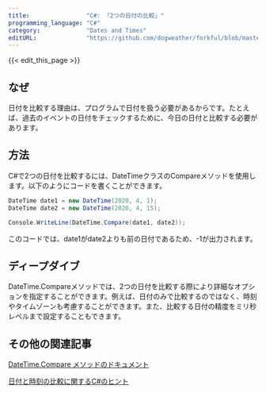 ```yaml
---
title:                "C#: 「2つの日付の比較」"
programming_language: "C#"
category:             "Dates and Times"
editURL:              "https://github.com/dogweather/forkful/blob/master/content/ja/c-sharp/comparing-two-dates.md"
---
```


{{< edit_this_page >}}

## なぜ

日付を比較する理由は、プログラムで日付を扱う必要があるからです。たとえば、過去のイベントの日付をチェックするために、今日の日付と比較する必要があります。

## 方法

C#で2つの日付を比較するには、DateTimeクラスのCompareメソッドを使用します。以下のようにコードを書くことができます。

```C#
DateTime date1 = new DateTime(2020, 4, 1);
DateTime date2 = new DateTime(2020, 4, 15);

Console.WriteLine(DateTime.Compare(date1, date2));
```

このコードでは、date1がdate2よりも前の日付であるため、-1が出力されます。

## ディープダイブ

DateTime.Compareメソッドでは、2つの日付を比較する際により詳細なオプションを指定することができます。例えば、日付のみで比較するのではなく、時刻やタイムゾーンも考慮することができます。また、比較する日付の精度をミリ秒レベルまで設定することもできます。

## その他の関連記事

[DateTime.Compare メソッドのドキュメント](https://docs.microsoft.com/ja-jp/dotnet/api/system.datetime.compare?view=netcore-3.1)

[日付と時刻の比較に関するC#のヒント](https://qiita.com/watarun54/items/cdc931d26184fd03df5f)